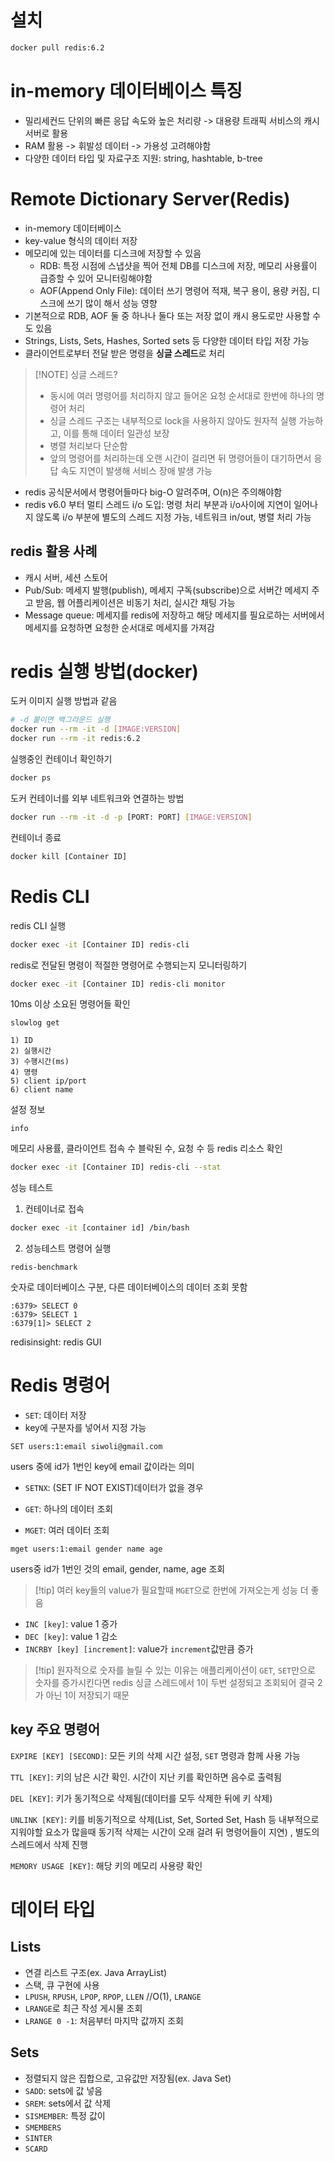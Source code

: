 # 설치
```bash
docker pull redis:6.2
```
# in-memory 데이터베이스 특징
- 밀리세컨드 단위의 빠른 응답 속도와 높은 처리량 -> 대용량 트래픽 서비스의 캐시 서버로 활용
- RAM 활용 -> 휘발성 데이터 -> 가용성 고려해야함
- 다양한 데이터 타입 및 자료구조 지원: string, hashtable, b-tree
# Remote Dictionary Server(Redis)
- in-memory 데이터베이스
- key-value 형식의 데이터 저장
- 메모리에 있는 데이터를 디스크에 저장할 수 있음
	- RDB: 특정 시점에 스냅샷을 찍어 전체 DB를 디스크에 저장, 메모리 사용률이 급증할 수 있어 모니터링해야함
	- AOF(Append Only File): 데이터 쓰기 명령어 적재, 복구 용이, 용량 커짐, 디스크에 쓰기 많이 해서 성능 영향
- 기본적으로 RDB, AOF 둘 중 하나나 둘다 또는 저장 없이 캐시 용도로만 사용할 수도 있음
- Strings, Lists, Sets, Hashes, Sorted sets 등 다양한 데이터 타입 저장 가능
- 클라이언트로부터 전달 받은 명령을 **싱글 스레드**로 처리

> [!NOTE] 싱글 스레드? 
> - 동시에 여러 명령어를 처리하지 않고 들어온 요청 순서대로 한번에 하나의 명령어 처리
> - 싱글 스레드 구조는 내부적으로 lock을 사용하지 않아도 원자적 실행 가능하고, 이를 통해 데이터 일관성 보장
> - 병렬 처리보다 단순함
> - 앞의 명령어를 처리하는데 오랜 시간이 걸리면 뒤 명령어들이 대기하면서 응답 속도 지연이 발생해 서비스 장애 발생 가능

- redis 공식문서에서 명령어들마다 big-O 알려주며, O(n)은 주의해야함
- redis v6.0 부터 멀티 스레드 i/o 도입: 명령 처리 부분과 i/o사이에 지연이 일어나지 않도록 i/o 부분에 별도의 스레드 지정 가능, 네트워크 in/out, 병렬 처리 가능
## redis 활용 사례
- 캐시 서버, 세션 스토어
- Pub/Sub: 메세지 발행(publish), 메세지 구독(subscribe)으로 서버간 메세지 주고 받음, 웹 어플리케이션은 비동기 처리, 실시간 채팅 가능
- Message queue: 메세지를 redis에 저장하고 해당 메세지를 필요로하는 서버에서 메세지를 요청하면 요청한 순서대로 메세지를 가져감 
# redis 실행 방법(docker)
도커 이미지 실행 방법과 같음
```bash
# -d 붙이면 백그라운드 실행
docker run --rm -it -d [IMAGE:VERSION]
docker run --rm -it redis:6.2
```

실행중인 컨테이너 확인하기
```bash
docker ps
```

도커 컨테이너를 외부 네트워크와 연결하는 방법
```bash
docker run --rm -it -d -p [PORT: PORT] [IMAGE:VERSION]
```

컨테이너 종료
```bash
docker kill [Container ID]
```
# Redis CLI
redis CLI 실행
```bash
docker exec -it [Container ID] redis-cli
```

redis로 전달된 명령이 적절한 명령어로 수행되는지 모니터링하기
```bash
docker exec -it [Container ID] redis-cli monitor
```

10ms 이상 소요된 명령어들 확인
```cli
slowlog get

1) ID
2) 실행시간
3) 수행시간(ms)
4) 명령
5) client ip/port
6) client name
```

설정 정보
```cli
info
```

메모리 사용률, 클라이언트 접속 수 블락된 수, 요청 수 등 redis 리소스 확인
```bash
docker exec -it [Container ID] redis-cli --stat
```

성능 테스트
1. 컨테이너로 접속
```bash
docker exec -it [container id] /bin/bash
```

2. 성능테스트 명령어 실행
```cli
redis-benchmark
```

숫자로 데이터베이스 구분, 다른 데이터베이스의 데이터 조회 못함
```cli
:6379> SELECT 0
:6379> SELECT 1
:6379[1]> SELECT 2
```

redisinsight: redis GUI 
# Redis 명령어
- `SET`: 데이터 저장
- key에 구분자를 넣어서 지정 가능
```cli
SET users:1:email siwoli@gmail.com 
```
users 중에 id가 1번인 key에 email 값이라는 의미

- `SETNX`: (SET IF NOT EXIST)데이터가 없을 경우

- `GET`: 하나의 데이터 조회

- `MGET`: 여러 데이터 조회
```cli
mget users:1:email gender name age
```
users중 id가 1번인 것의 email, gender, name, age 조회
> [!tip] 여러 key들의 value가 필요할때 `MGET`으로 한번에 가져오는게 성능 더 좋음

- `INC [key]`: value 1 증가
- `DEC [key]`: value 1 감소
- `INCRBY [key] [increment]`: value가 `increment`값만큼 증가
> [!tip] 원자적으로 숫자를 늘릴 수 있는 이유는 애플리케이션이 `GET`, `SET`만으로 숫자를 증가시킨다면 redis 싱글 스레드에서 1이 두번 설정되고 조회되어 결국 2가 아닌 1이 저장되기 때문

## key 주요 명령어
`EXPIRE [KEY] [SECOND]`: 모든 키의 삭제 시간 설정, `SET` 명령과 함께 사용 가능

`TTL [KEY]`: 키의 남은 시간 확인. 시간이 지난 키를 확인하면 음수로 출력됨

`DEL [KEY]`: 키가 동기적으로 삭제됨(데이터를 모두 삭제한 뒤에 키 삭제)

`UNLINK [KEY]`: 키를 비동기적으로 삭제(List, Set, Sorted Set, Hash 등 내부적으로 지워야할 요소가 많을때 동기적 삭제는 시간이 오래 걸려 뒤 명령어들이 지연) , 별도의 스레드에서 삭제 진행

`MEMORY USAGE [KEY]`: 해당 키의 메모리 사용량 확인
# 데이터 타입
## Lists
- 연결 리스트 구조(ex. Java ArrayList)
- 스택, 큐 구현에 사용 
- `LPUSH`, `RPUSH`, `LPOP`, `RPOP`, `LLEN` //O(1), `LRANGE`
- `LRANGE`로 최근 작성 게시물 조회
- `LRANGE 0 -1`: 처음부터 마지막 값까지 조회
## Sets
- 정렬되지 않은 집합으로, 고유값만 저장됨(ex. Java Set)
- `SADD`: sets에 값 넣음
- `SREM`: sets에서 값 삭제
- `SISMEMBER`: 특정 값이 
- `SMEMBERS`
- `SINTER`
- `SCARD`